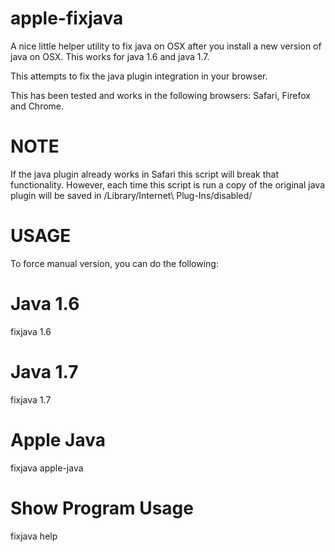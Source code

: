 apple-fixjava
=============

A nice little helper utility to fix java on OSX after you install a new version of java on OSX.  This works for java 1.6 and java 1.7.  

This attempts to fix the java plugin integration in your browser.  

This has been tested and works in the following browsers: Safari, Firefox and Chrome.

NOTE
====
If the java plugin already works in Safari this script will break that functionality. However, each time this script is run a copy of the original java plugin will be saved in /Library/Internet\ Plug-Ins/disabled/


USAGE
=====
To force manual version, you can do the following:

Java 1.6
========
fixjava 1.6

Java 1.7
========
fixjava 1.7

Apple Java
==========
fixjava apple-java

Show Program Usage
==================
fixjava help
